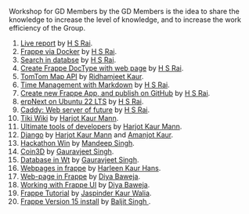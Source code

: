 Workshop for GD Members by the GD Members is the idea to share the knowledge to increase the level of knowledge, and to increase the work efficiency of the Group.

1. [Live report](https://docs.google.com/document/d/19yR6Kiyx-Sx6syBRTXxcVdBbZOBqbuFkM61YkpSBqww/edit?usp=sharing) by [H S Rai](https://github.com/hsrai).
1. [Frappe via Docker](HSRai/FrappeViaDocker) by [H S Rai](https://github.com/hsrai).
1. [Search in databse](SQL.md) by [H S Rai](https://github.com/hsrai).
1. [Create Frappe DocType with web page](FrappeDoc.md) by [H S Rai](https://github.com/hsrai).
1. [TomTom Map API](TomTomAPI.md) by [Ridhamjeet Kaur](https://github.com/ridhamjeetkaur).
1. [Time Management with Markdown](TimeManagement.md) by [H S Rai](https://github.com/hsrai).
1. [Create new Frappe App, and publish on GitHub](FrappeAppGIT.md) by [H S Rai](https://github.com/hsrai).
1. [erpNext on Ubuntu 22 LTS](erpnext14onUbuntu22.md) by  [H S Rai](https://github.com/hsrai).
1. [Caddy: Web server of future](Caddy.md) by [H S Rai](https://github.com/hsrai).
1. [Tiki Wiki](../../raw/master/tikiwiki.pdf)  by [Harjot Kaur Mann](https://harjotmann.wordpress.com/).
1. [Ultimate tools of developers](../../raw/master/Ultimate%20tolls%20of%20developers%20by%20Harjot%20Kaur%20Mann.pdf) by [Harjot Kaur Mann](https://harjotmann.wordpress.com/).
1. [Django](../../raw/master/Django%20by%20Harjot%20and%20Amanjot.pdf)  by [Harjot Kaur Mann](https://harjotmann.wordpress.com/) and [Amanjot Kaur](https://kauramanjot35.wordpress.com/).
1. [Hackathon Win](Inderpreet_2-1-2016.md) by [Mandeep Singh](https://github.com/mandeeps708).
1. [Coin3D](../../raw/master/coin3d.pdf) by [Gauravjeet Singh](https://github.com/Gauravjeetsingh).
1. [Database in Wt](../../raw/master/wtdbo.pdf) by [Gauravjeet Singh](https://github.com/Gauravjeetsingh).
1. [Webpages in frappe](https://harleen1kaurh.github.io/SDC/webtut) by [Harleen Kaur Hans](https://github.com/Harleen1kaurH).
1. [Web-page in Frappe](webpage_in_frappe.md) by [Diya Baweja](https://github.com/Diya050/).
1. [Working with Frappe UI](frappe_ui.md) by [Diya Baweja](https://github.com/Diya050/).
2.  [Frappe Tutorial](tutorialfrappe.md) by [Jaspinder Kaur Walia](https://github.com/JaspinderKaurWalia26).
1. [Frappe Version 15 install](frappeinstall15.md) by [Baljit Singh ](https://github.com/Baljit998).

